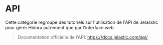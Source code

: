 # API

Cette catégorie regroupe des tutoriels sur l'utilisation de l'API de Jelasstic pour gérer Hidora autrement que par l'interface web.

> Documentation officielle de l'API: https://docs.jelastic.com/api/
